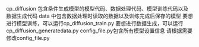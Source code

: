 cp_diffusion 包含条件生成模型的模型代码、数据处理代码、模型训练代码以及数据生成代码
data 中包含数据处理时读取的数据以及训练完成后保存的模型
要想进行模型训练，可以运行cp_diffusion_train.py
要想进行数据生成，可以运行cp_diffusion_generatedata.py
config_file.py包含所有模型设置信息
请根据需要修改config_file.py